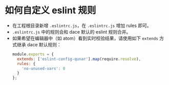 # 如何自定义 eslint 规则

- 在工程根目录新增 `.eslintrc.js`，在 `.eslintrc.js` 增加 rules 即可。
- `.eslintrc.js` 中的规则会和 dace 默认的 eslint 规则合并。
- 如果希望在编辑器中（如 atom）看到实时校验结果，请使用如下 `extends` 方式继承 dace 默认规则：
  ```js
  module.exports = {
    extends: ['eslint-config-qunar'].map(require.resolve),
    rules: {
      'no-unused-vars': 0
    }
  };
  ```
